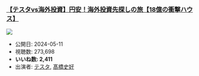 ### [【テスタvs海外投資】円安！海外投資先探しの旅【18億の衝撃ハウス】](https://www.youtube.com/watch?v=SLnQC1oxGR0)
[![](https://img.youtube.com/vi/SLnQC1oxGR0/sddefault.jpg)](https://www.youtube.com/watch?v=SLnQC1oxGR0)
-   公開日: 2024-05-11
-   視聴数: 273,698
-   **いいね数: 2,411**
-   出演者: [テスタ](/rehacq_fan/people/テスタ "wikilink"), [髙橋史好](/rehacq_fan/people/髙橋史好 "wikilink")
